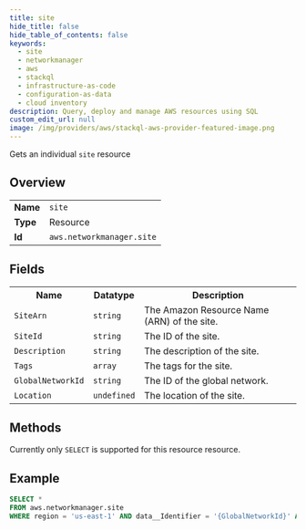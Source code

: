 ```yaml
---
title: site
hide_title: false
hide_table_of_contents: false
keywords:
  - site
  - networkmanager
  - aws
  - stackql
  - infrastructure-as-code
  - configuration-as-data
  - cloud inventory
description: Query, deploy and manage AWS resources using SQL
custom_edit_url: null
image: /img/providers/aws/stackql-aws-provider-featured-image.png
---
```

Gets an individual <code>site</code> resource

## Overview
<table><tbody>
<tr><td><b>Name</b></td><td><code>site</code></td></tr>
<tr><td><b>Type</b></td><td>Resource</td></tr>
<tr><td><b>Id</b></td><td><code>aws.networkmanager.site</code></td></tr>
</tbody></table>

## Fields
<table><tbody>
<tr><th>Name</th><th>Datatype</th><th>Description</th></tr>
<tr><td><code>SiteArn</code></td><td><code>string</code></td><td>The Amazon Resource Name (ARN) of the site.</td></tr><tr><td><code>SiteId</code></td><td><code>string</code></td><td>The ID of the site.</td></tr><tr><td><code>Description</code></td><td><code>string</code></td><td>The description of the site.</td></tr><tr><td><code>Tags</code></td><td><code>array</code></td><td>The tags for the site.</td></tr><tr><td><code>GlobalNetworkId</code></td><td><code>string</code></td><td>The ID of the global network.</td></tr><tr><td><code>Location</code></td><td><code>undefined</code></td><td>The location of the site.</td></tr>
</tbody></table>

## Methods
Currently only <code>SELECT</code> is supported for this resource resource.

## Example
```sql
SELECT * 
FROM aws.networkmanager.site
WHERE region = 'us-east-1' AND data__Identifier = '{GlobalNetworkId}' AND data__Identifier = '{SiteId}'
```
